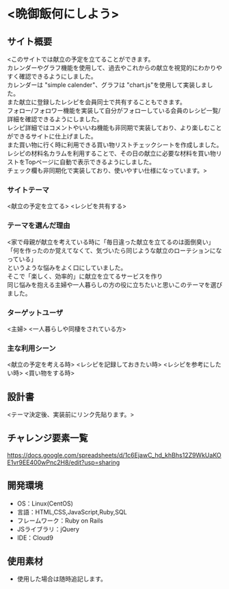 # <晩御飯何にしよう>

## サイト概要
<このサイトでは献立の予定を立てることができます。</br>
カレンダーやグラフ機能を使用して、過去やこれからの献立を視覚的にわかりやすく確認できるようにしました。</br>
カレンダーは "simple calender"、グラフは "chart.js"を使用して実装しました。</br>
また献立に登録したレシピを会員同士で共有することもできます。</br>
フォロー/フォロワー機能を実装して自分がフォローしている会員のレシピ一覧/詳細を確認できるようにしました。</br>
レシピ詳細ではコメントやいいね機能も非同期で実装しており、より楽しむことができるサイトに仕上げました。</br>
また買い物に行く時に利用できる買い物リストチェックシートを作成しました。</br>
レシピの材料名カラムを利用することで、その日の献立に必要な材料を買い物リストをTopページに自動で表示できるようにしました。</br>
チェック欄も非同期化で実装しており、使いやすい仕様になっています。>

### サイトテーマ
<献立の予定を立てる>
<レシピを共有する>

### テーマを選んだ理由
<家で母親が献立を考えている時に「毎日違った献立を立てるのは面倒臭い」</br>
「何を作ったのか覚えてなくて、気づいたら同じような献立のローテションになっている」</br>
というような悩みをよく口にしていました。</br>
そこで「楽しく、効率的」に献立を立てるサービスを作り</br>
同じ悩みを抱える主婦や一人暮らしの方の役に立ちたいと思いこのテーマを選びました。

### ターゲットユーザ
<主婦>
<一人暮らしや同棲をされている方>

### 主な利用シーン
<献立の予定を考える時>
<レシピを記録しておきたい時>
<レシピを参考にしたい時>
<買い物をする時>

## 設計書
<テーマ決定後、実装前にリンク先貼ります。>

## チャレンジ要素一覧
<https://docs.google.com/spreadsheets/d/1c6EjawC_hd_khBhs12Z9WkUaKOE1vr9EE400wPnc2H8/edit?usp=sharing>


## 開発環境
- OS：Linux(CentOS)
- 言語：HTML,CSS,JavaScript,Ruby,SQL
- フレームワーク：Ruby on Rails
- JSライブラリ：jQuery
- IDE：Cloud9

## 使用素材
- 使用した場合は随時追記します。